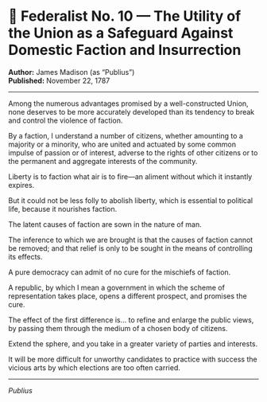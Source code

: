 # 📜 Federalist No. 10 — The Utility of the Union as a Safeguard Against Domestic Faction and Insurrection

**Author:** James Madison (as “Publius”)  
**Published:** November 22, 1787

---

Among the numerous advantages promised by a well-constructed Union, none deserves to be more accurately developed than its tendency to break and control the violence of faction.

By a faction, I understand a number of citizens, whether amounting to a majority or a minority, who are united and actuated by some common impulse of passion or of interest, adverse to the rights of other citizens or to the permanent and aggregate interests of the community.

Liberty is to faction what air is to fire—an aliment without which it instantly expires.

But it could not be less folly to abolish liberty, which is essential to political life, because it nourishes faction.

The latent causes of faction are sown in the nature of man.

The inference to which we are brought is that the causes of faction cannot be removed; and that relief is only to be sought in the means of controlling its effects.

A pure democracy can admit of no cure for the mischiefs of faction.

A republic, by which I mean a government in which the scheme of representation takes place, opens a different prospect, and promises the cure.

The effect of the first difference is... to refine and enlarge the public views, by passing them through the medium of a chosen body of citizens.

Extend the sphere, and you take in a greater variety of parties and interests.

It will be more difficult for unworthy candidates to practice with success the vicious arts by which elections are too often carried.

---

*Publius*
